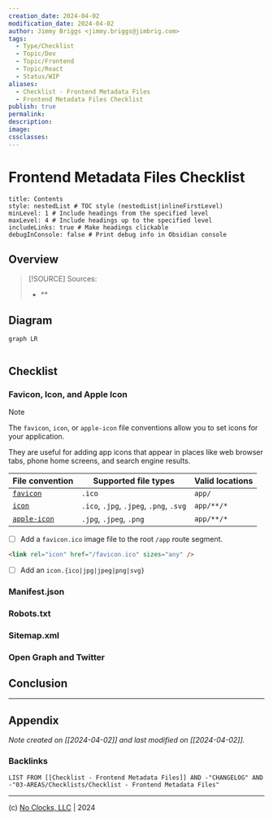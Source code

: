 ```yaml
---
creation_date: 2024-04-02
modification_date: 2024-04-02
author: Jimmy Briggs <jimmy.briggs@jimbrig.com>
tags:
  - Type/Checklist
  - Topic/Dev
  - Topic/Frontend
  - Topic/React
  - Status/WIP
aliases:
  - Checklist - Frontend Metadata Files
  - Frontend Metadata Files Checklist
publish: true
permalink:
description:
image:
cssclasses:
---
```


# Frontend Metadata Files Checklist

```table-of-contents
title: Contents 
style: nestedList # TOC style (nestedList|inlineFirstLevel)
minLevel: 1 # Include headings from the specified level
maxLevel: 4 # Include headings up to the specified level
includeLinks: true # Make headings clickable
debugInConsole: false # Print debug info in Obsidian console
```

## Overview

> [!SOURCE] Sources:
> - **

## Diagram

```mermaid
graph LR
  
```

## Checklist

### Favicon, Icon, and Apple Icon

> [!NOTE]
> The `favicon`, `icon`, or `apple-icon` file conventions allow you to set icons for your application.
> 
> They are useful for adding app icons that appear in places like web browser tabs, phone home screens, and search engine results.

| File convention                                              | Supported file types                    | Valid locations |
| ------------------------------------------------------------ | --------------------------------------- | --------------- |
| [`favicon`](https://nextjs.org/docs/app/api-reference/file-conventions/metadata/app-icons#favicon) | `.ico`                                  | `app/`          |
| [`icon`](https://nextjs.org/docs/app/api-reference/file-conventions/metadata/app-icons#icon) | `.ico`, `.jpg`, `.jpeg`, `.png`, `.svg` | `app/**/*`      |
| [`apple-icon`](https://nextjs.org/docs/app/api-reference/file-conventions/metadata/app-icons#apple-icon) | `.jpg`, `.jpeg`, `.png`                 | `app/**/*`      |

- [ ] Add a `favicon.ico` image file to the root `/app` route segment.

```html
<link rel="icon" href="/favicon.ico" sizes="any" />
```

- [ ] Add an `icon.{ico|jpg|jpeg|png|svg}`

### Manifest.json

### Robots.txt

### Sitemap.xml

### Open Graph and Twitter

### 

## Conclusion

***

## Appendix

*Note created on [[2024-04-02]] and last modified on [[2024-04-02]].*

### Backlinks

```dataview
LIST FROM [[Checklist - Frontend Metadata Files]] AND -"CHANGELOG" AND -"03-AREAS/Checklists/Checklist - Frontend Metadata Files"
```

***

(c) [No Clocks, LLC](https://github.com/noclocks) | 2024
